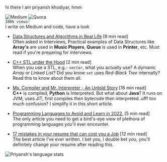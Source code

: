 

hi there I am priyansh khodiyar, hmm

![Medium](https://img.shields.io/badge/Medium-12100E?style=for-the-badge&logo=medium&logoColor=white?link=https://google.com?label=asd) ![Quora](https://img.shields.io/badge/Quora-%23B92B27.svg?style=for-the-badge&logo=Quora&logoColor=white?label=sdsdsds)
<br>`200k views!`<br>
I write on Medium and code, have a look
- [Data Structures and Algorithms in Real Life](https://zriyansh.medium.com/data-structures-and-algorithms-in-real-life-6b2b813d516e) [9 min read] <br>
Often asked in Interviews, Practical examples of Data Structures like **Array's** are used in **Music Players**, **Queue** is used in **Printer**, etc. Must read if you're preparing for interviews.


- [C++ STL under the Hood](https://zriyansh.medium.com/c-stl-under-the-hood-76290ca58bcb) [2 min read] <br>
When you use a STL, e.g.- `vector`, what you actually use? A dymanic _Array_ or _Linked List_? Did you know `set` uses _Red-Black Tree_ internally?  Read this to know about them all.


- [Ms. Compiler and Mr. Interpreter - An Untold Story](https://zriyansh.medium.com/ms-compiler-and-mr-interpreter-2eeab8e0759e) [16 min read] <br>
**C++** is complied, **Python** is Interpreted. But what about **Java**? It runs on JVM, uses JIT, first compiles then bytecode then interpreted..uff! too much confusion? I simplify it in this short article. 

- [Programming Languages to Avoid and Learn in 2022.](https://zriyansh.medium.com/programming-languages-to-avoid-and-learn-in-2022-c8e2a1cdf427) [5 min read] <br>
The only article you need to get a bird's-eye view of plethora of programming languages you'll ever encounter. 

- [17 mistakes in your resume that can cost you a Job](https://zriyansh.medium.com/stop-ruining-your-r%C3%A9sum%C3%A9-c8ca15de5a98) [12 min read] <br>
The best article I've ever written. I bet you, I double bet you, you'll definitely change your resume after reading this. 



![Priyansh's language stats](https://github-readme-stats.vercel.app/api/top-langs/?username=zriyansh)
